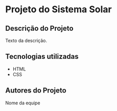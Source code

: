 # Projeto do Sistema Solar

## Descrição do Projeto 
Texto da descrição.

## Tecnologias utilizadas
* HTML
* CSS

## Autores do Projeto
Nome da equipe
